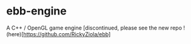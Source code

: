 # ebb-engine
A C++ / OpenGL game engine
[discontinued, please see the new repo !(here)[https://github.com/RickyZiola/ebb]
